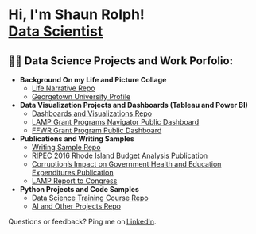 <h1>Hi, I'm Shaun Rolph! <br/><a href="https://www.linkedin.com/in/shaun-rolph-79692b74/">Data Scientist</a>
<h2>👨‍💻 Data Science Projects and Work Porfolio:</h2>

- <b>Background On my Life and Picture Collage</b>
  - [Life Narrative Repo](https://github.com/ShaunCRolph/Life-Narrative.git)
  - [Georgetown University Profile](https://ghd.georgetown.edu/profile/shaun-rolph/)
- <b>Data Visualization Projects and Dashboards (Tableau and Power BI)</b>
  - [Dashboards and Visualizations Repo](https://github.com/ShaunCRolph/Dashboard-and-Visualizations-Repo)
  - [LAMP Grant Programs Navigator Public Dashboard](https://publicdashboards.dl.usda.gov/t/MRP_PUB/views/LAMPNavigator_17084589181540/AwardDashboard?%3Aembed=y&%3Aiid=1&%3AisGuestRedirectFromVizportal=y)
  - [FFWR Grant Program Public Dashboard](https://public.tableau.com/app/profile/shaun7740/viz/FFWRStateCoverageandContactInfo/CountryWideCoverage)
- <b>Publications and Writing Samples</b>
  - [Writing Sample Repo](https://github.com/ShaunCRolph/Writing-Sample-Repo.git)
  - [RIPEC 2016 Rhode Island Budget Analysis Publication](https://www.ripec.org/pdfs/2016_Debt-and-Bond.pdf)
  - [Corruption’s Impact on Government Health and Education Expenditures Publication](https://digitalcommons.bryant.edu/eeb/vol10/iss1/14/)
  - [LAMP Report to Congress](https://www.ams.usda.gov/sites/default/files/media/LAMP_Report_to_Congress.pdf)
- <b>Python Projects and Code Samples</b>
  - [Data Science Training Course Repo](https://github.com/ShaunCRolph/Data-Science-Training-Course-Repo)
  - [AI and Other Projects Repo ](https://github.com/ShaunCRolph/AI-and-Other-Projects-Repo.git)



Questions or feedback? Ping me on [LinkedIn](https://www.linkedin.com/in/shaun-rolph-79692b74/).
